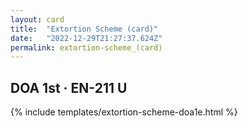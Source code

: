 ```yaml
---
layout: card
title:  "Extortion Scheme (card)"
date:   "2022-12-29T21:27:37.624Z"
permalink: extortion-scheme_(card)
---
```


## DOA 1st &middot; EN-211 U

{% include templates/extortion-scheme-doa1e.html %}
